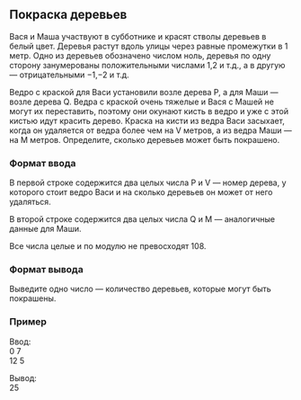 ## Покраска деревьев

Вася и Маша участвуют в субботнике и красят стволы деревьев в белый цвет. 
Деревья растут вдоль улицы через равные промежутки в 1 метр. 
Одно из деревьев обозначено числом ноль, деревья по одну сторону занумерованы положительными 
числами 1,2 и т.д., а в другую — отрицательными −1,−2 и т.д.

Ведро с краской для Васи установили возле дерева P, а для Маши — возле дерева Q. 
Ведра с краской очень тяжелые и Вася с Машей не могут их переставить, поэтому они окунают 
кисть в ведро и уже с этой кистью идут красить дерево. Краска на кисти из ведра Васи засыхает, 
когда он удаляется от ведра более чем на V метров, а из ведра Маши — на M метров. Определите, 
сколько деревьев может быть покрашено. 

### Формат ввода

В первой строке содержится два целых числа P и V — номер дерева, у которого стоит ведро Васи и на 
сколько деревьев он может от него удаляться.

В второй строке содержится два целых числа Q и M — аналогичные данные для Маши.

Все числа целые и по модулю не превосходят 108. 

### Формат вывода

Выведите одно число — количество деревьев, которые могут быть покрашены.

### Пример

Ввод:  
0 7  
12 5

Вывод:  
25
